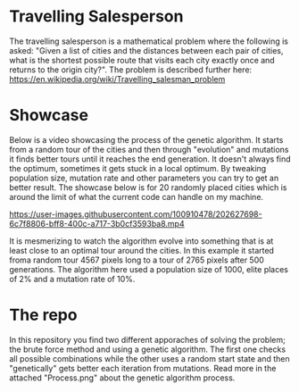 # Travelling Salesperson
The travelling salesperson is a mathematical problem where the following is asked: "Given a list of cities and the distances between each pair of cities, what is the shortest possible route that visits each city exactly once and returns to the origin city?". The problem is described further here: https://en.wikipedia.org/wiki/Travelling_salesman_problem

# Showcase
Below is a video showcasing the process of the genetic algorithm. It starts from a random tour of the cities and then through "evolution" and mutations it finds better tours until it reaches the end generation. It doesn't always find the optimum, sometimes it gets stuck in a local optimum. By tweaking population size, mutation rate and other parameters you can try to get an better result. The showcase below is for 20 randomly placed cities which is around the limit of what the current code can handle on my machine. 


https://user-images.githubusercontent.com/100910478/202627698-6c7f8806-bff8-400c-a717-3b0cf3593ba8.mp4


It is mesmerizing to watch the algorithm evolve into something that is at least close to an optimal tour around the cities. In this example it started froma random tour 4567 pixels long to a tour of 2765 pixels after 500 generations. The algorithm here used a population size of 1000, elite places of 2% and a mutation rate of 10%. 


# The repo
In this repository you find two different apporaches of solving the problem; the brute force method and using a genetic algorithm. The first one checks all possible combinations while the other uses a random start state and then "genetically" gets better each iteration from mutations. Read more in the attached "Process.png" about the genetic algorithm process. 

